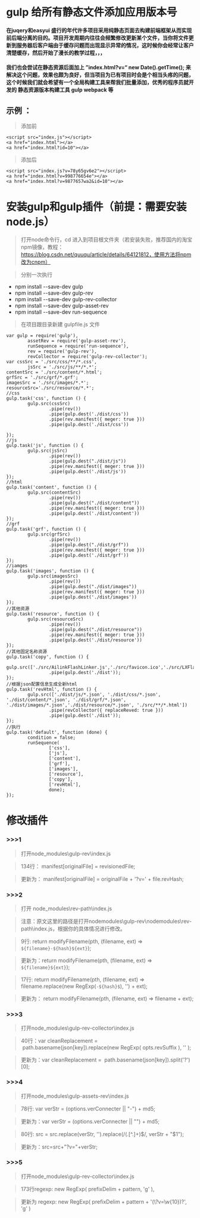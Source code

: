 # gulp 给所有静态文件添加应用版本号
#### 在juqery和easyui 盛行的年代许多项目采用纯静态页面去构建前端框架从而实现前后端分离的目的。项目开发周期内往往会频繁修改更新某个文件，当你将文件更新到服务器后客户端由于缓存问题而出现显示异常的情况，这时候你会经常让客户清楚缓存，然后开始了漫长的教学过程，，，
#### 我们也会尝试在静态资源后面加上 ”index.html?v=“ new Date().getTime(); 来解决这个问题，效果也颇为良好，但当项目为已有项目时会是个相当头疼的问题，这个时候我们就会希望有一个全局构建工具来帮我们批量添加，优秀的程序员就开发的 静态资源版本构建工具 gulp webpack 等
## 示例 ：
> 添加前
```
<script src="index.js"></script>
<a href="index.html"></a>
<a href="index.html?id=10"></a>
```
> 添加后
```
<script src="index.js?v=78y65gv6e2"></script>
<a href="index.html?v=998776654e"></a>
<a href="index.html?v=9877657wa2&id=10"></a>
```
# 安装gulp和gulp插件（前提：需要安装node.js）
> 打开node命令行，cd 进入到项目根文件夹（若安装失败，推荐国内的淘宝npm镜像，教程：https://blog.csdn.net/quuqu/article/details/64121812，使用方法将npm改为cnpm）

> 分别一次执行
* npm install --save-dev gulp
* npm install --save-dev gulp-rev
* npm install --save-dev gulp-rev-collector
* npm install --save-dev gulp-asset-rev
* npm install --save-dev run-sequence

> 在项目跟目录新建 gulpfile.js 文件
```
var gulp = require('gulp'),
        assetRev = require('gulp-asset-rev'),
        runSequence = require('run-sequence'),
        rev = require('gulp-rev'),
        revCollector = require('gulp-rev-collector');
var cssSrc = './src/css/**/*.css',
        jsSrc = './src/js/**/*.*';
contentSrc = './src/content/*.html';
grfSrc = './src/grf/*.grf';
imagesSrc = './src/images/*.*';
resourceSrc='./src/resource/*.*';
//css
gulp.task('css', function () {
        gulp.src(cssSrc)
                .pipe(rev())
                .pipe(gulp.dest('./dist/css'))
                .pipe(rev.manifest({ meger: true }))
                .pipe(gulp.dest('./dist/css'))

});
//js
gulp.task('js', function () {
        gulp.src(jsSrc)
                .pipe(rev())
                .pipe(gulp.dest("./dist/js"))
                .pipe(rev.manifest({ meger: true }))
                .pipe(gulp.dest('./dist/js'))
});
//html
gulp.task('content', function () {
        gulp.src(contentSrc)
                .pipe(rev())
                .pipe(gulp.dest("./dist/content"))
                .pipe(rev.manifest({ meger: true }))
                .pipe(gulp.dest('./dist/content'))
});
//grf
gulp.task('grf', function () {
        gulp.src(grfSrc)
                .pipe(rev())
                .pipe(gulp.dest("./dist/grf"))
                .pipe(rev.manifest({ meger: true }))
                .pipe(gulp.dest('./dist/grf'))
});
//iamges
gulp.task('images', function () {
        gulp.src(imagesSrc)
                .pipe(rev())
                .pipe(gulp.dest("./dist/images"))
                .pipe(rev.manifest({ meger: true }))
                .pipe(gulp.dest('./dist/images'))
});
//其他资源
gulp.task('resource', function () {
        gulp.src(resourceSrc)
                .pipe(rev())
                .pipe(gulp.dest("./dist/resource"))
                .pipe(rev.manifest({ meger: true }))
                .pipe(gulp.dest('./dist/resource'))
});
//其他固定名称资源
gulp.task('copy', function () {
        gulp.src(['./src/AilinkFlashLinker.js','./src/favicon.ico','./src/LXFlashLinker.swf','./src/LXFlashSWITCH.swf'])
                .pipe(gulp.dest('./dist'));
});
//根据json配置信息生成全新html
gulp.task('revHtml', function () {
        gulp.src(['./dist/js/*.json', './dist/css/*.json', './dist/content/*.json', './dist/grf/*.json', './dist/images/*.json','./dist/resource/*.json', './src/**/*.html'])
                .pipe(revCollector({ replaceReved: true }))
                .pipe(gulp.dest('./dist'));
});
//执行
gulp.task('default', function (done) {
        condition = false;
        runSequence(
                ['css'],
                ['js'],
                ['content'],
                ['grf'],
                ['images'],
                ['resource'],
                ['copy'],
                ['revHtml'],
                done);
});

```
# 修改插件
### >>>1
> 打开node_modules\gulp-rev\index.js

> 134行：
> manifest[originalFile] = revisionedFile;

> 更新为：
> manifest[originalFile] = originalFile + '?v=' + file.revHash;

### >>>2
> 打开 node_modules\rev-path\index.js

> 注意：原文这里的路径是打开nodemodules\gulp-rev\nodemodules\rev-path\index.js，根据你的具体情况进行修改。

> 9行: return modifyFilename(pth, (filename, ext) => `${filename}-${hash}${ext}`);

> 更新为：return modifyFilename(pth, (filename, ext) => `${filename}${ext}`);

> 17行: return modifyFilename(pth, (filename, ext) => filename.replace(new RegExp(`-${hash}$`), '') + ext);

> 更新为： return modifyFilename(pth, (filename, ext) => filename + ext);

### >>>3
> 打开node_modules\gulp-rev-collector\index.js

> 40行：var cleanReplacement =  path.basename(json[key]).replace(new RegExp( opts.revSuffix ), '' );

> 更新为：var cleanReplacement =  path.basename(json[key]).split('?')[0];

### >>>4
> 打开node_modules\gulp-assets-rev\index.js

> 78行: var verStr = (options.verConnecter || "-") + md5;

> 更新为：var verStr = (options.verConnecter || "") + md5;

> 80行: src = src.replace(verStr, '').replace(/(\.[^\.]+)$/, verStr + "$1");

> 更新为：src=src+"?v="+verStr;

### >>>5
> 打开node_modules\gulp-rev-collector\index.js

> 173行regexp: new RegExp( prefixDelim + pattern, 'g' ),

> 更新为 regexp: new RegExp( prefixDelim + pattern + '(\\?v=\\w{10})?', 'g' )